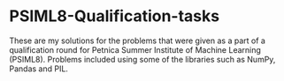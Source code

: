 # PSIML8-Qualification-tasks
These are my solutions for the problems that were given as a part of a qualification round for Petnica Summer Institute of Machine Learning (PSIML8).
Problems included using some of the libraries such as NumPy, Pandas and PIL.
